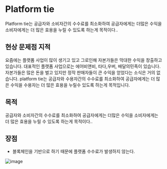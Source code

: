 # Platform tie

Platform tie는 공급자와 소비자간의 수수료를 최소화하여 공급자에게는 더많은 수익을 소비자에게는 더 많은 효용을 누릴 수 있도록 하는게 목적이다..

## 현상 문제점 지적
요즘에는 플랫폼 사업이 많이 생기고 있고 그로인해 자본가들은 막대한 수익을 창출하고 있습니다.
대표적인 플랫폼 사업으로는 에어비앤비, 타다,우버, 배달의민족이 있습니다.자본가들은 많은 돈을 벌고 있지만 정작 판매자들이
큰 수익을 얻었다는 소식은 거의 없습니다. platform tie는 공급자와 수용자간의 수수료를 최소화하여 공급자에게는 더 많은 수익을
수용자는 더 많은 효용을 누릴수 있도록 하는게 목적입니다.
## 목적
공급자와 소비자간의 수수료를 최소화하여 공급자에게는 더많은 수익을 소비자에게는 더 많은 효용을 누릴 수 있도록 하는게 목적이다..

## 장점
- 블록체인을 기반으로 하기 때문에 플랫폼 수수료가 발생하지 않는다.


![image](https://user-images.githubusercontent.com/59191151/71397606-5c460f80-2661-11ea-86ea-69fc6eff7b36.png)
